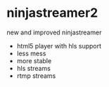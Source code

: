 # ninjastreamer2
new and improved ninjastreamer

* html5 player with hls support  
* less mess
* more stable
* hls streams 
* rtmp streams
